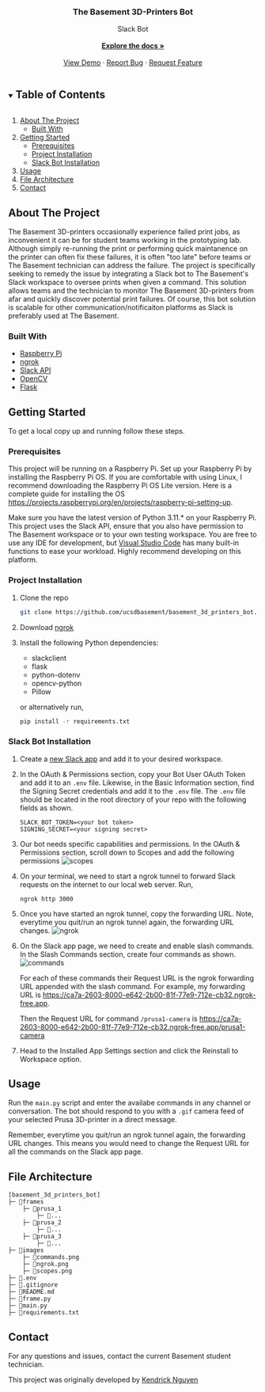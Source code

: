 <p align="center">
  <h3 align="center">The Basement 3D-Printers Bot</h3>

  <p align="center">
    Slack Bot
    <br />   <br />
    <a href="https://github.com/github_username/repo_name"><strong>Explore the docs »</strong></a>
    <br />
    <br />
    <a href="https://github.com/github_username/repo_name">View Demo</a>
    ·
    <a href="https://github.com/github_username/repo_name/issues">Report Bug</a>
    ·
    <a href="https://github.com/github_username/repo_name/issues">Request Feature</a>
  </p>
</p>



<!-- TABLE OF CONTENTS -->
<details open="open">
  <summary><h2 style="display: inline-block">Table of Contents</h2></summary>
  <ol>
    <li>
      <a href="#about-the-project">About The Project</a>
      <ul>
        <li><a href="#built-with">Built With</a></li>
      </ul>
    </li>
    <li>
      <a href="#getting-started">Getting Started</a>
      <ul>
        <li><a href="#prerequisites">Prerequisites</a></li>
        <li><a href="#project-installation">Project Installation</a></li>
        <li><a href="#slack-bot-installation">Slack Bot Installation</a></li>
      </ul>
    </li>
    <li><a href="#usage">Usage</a></li>
    <li><a href="#file-architecture">File Architecture</a></li>
    <li><a href="#contact">Contact</a></li>
  </ol>
</details>



<!-- ABOUT THE PROJECT -->
## About The Project

The Basement 3D-printers occasionally experience failed print jobs, as inconvenient it can be for student teams working in the prototyping lab. Although simply re-running the print or performing quick maintanence on the printer can often fix these failures, it is often "too late" before teams or The
Basement technician can address the failure. The project is specifically seeking to remedy the issue by integrating a Slack bot to The Basement's Slack workspace to oversee prints when given a command. This solution allows teams and the technician to monitor The Basement 3D-printers from afar and quickly
discover potential print failures. Of course, this bot solution is scalable for other communication/notificaiton platforms as Slack is preferably used at The Basement.

### Built With

* [Raspberry Pi](https://www.raspberrypi.org/)
* [ngrok](https://ngrok.com/)
* [Slack API](https://api.slack.com/)
* [OpenCV](https://opencv.org/)
* [Flask](https://flask.palletsprojects.com/en/3.0.x/)


<!-- GETTING STARTED -->
## Getting Started

To get a local copy up and running follow these steps.

### Prerequisites

This project will be running on a Raspberry Pi. Set up your Raspberry Pi by installing the Raspberry Pi OS. If you are comfortable with using Linux, I
recommend downloading the Raspberry Pi OS Lite version. Here is a complete guide for installing the OS https://projects.raspberrypi.org/en/projects/raspberry-pi-setting-up.

Make sure you have the latest version of Python 3.11.* on your Raspberry Pi. This project uses the Slack API, ensure that you also have permission to The Basement workspace or to your own testing workspace. You are free to use any IDE for development, but [Visual Studio Code](https://code.visualstudio.com/) has many built-in functions to ease your workload. Highly recommend developing on this platform.

### Project Installation

1. Clone the repo
   ```sh
   git clone https://github.com/ucsdbasement/basement_3d_printers_bot.git
   ```

2. Download [ngrok](https://ngrok.com/download)

3. Install the following Python dependencies:
    - slackclient
    - flask
    - python-dotenv
    - opencv-python
    - Pillow

   or alternatively run,
   ```sh
   pip install -r requirements.txt
   ```

### Slack Bot Installation

1. Create a [new Slack app](https://api.slack.com/apps) and add it to your desired workspace.

2. In the OAuth & Permissions section, copy your Bot User OAuth Token and add it to an `.env` file. Likewise, in the Basic Information section,
find the Signing Secret credentials and add it to the `.env` file. The `.env` file should be located in the root directory of your repo with the following fields as shown.

    ```
    SLACK_BOT_TOKEN=<your bot token>
    SIGNING_SECRET=<your signing secret>
    ```

3. Our bot needs specific capabilities and permissions. In the OAuth & Permissions section, scroll down to Scopes and add the following permissions
    ![scopes](images/scopes.png)

4. On your terminal, we need to start a ngrok tunnel to forward Slack requests on the internet to our local web server. Run,
    ```
    ngrok http 3000
    ```

5. Once you have started an ngrok tunnel, copy the forwarding URL. Note, everytime you quit/run an ngrok tunnel again, the forwarding URL changes.
    ![ngrok](images/ngrok.png)

6. On the Slack app page, we need to create and enable slash commands. In the Slash Commands section, create four commands as shown.
    ![commands](images/commands.png)

   For each of these commands their Request URL is the ngrok forwarding URL appended with the slash command. For example, my forwarding URL is https://ca7a-2603-8000-e642-2b00-81f-77e9-712e-cb32.ngrok-free.app. 
   
   Then the Request URL for command `/prusa1-camera` is https://ca7a-2603-8000-e642-2b00-81f-77e9-712e-cb32.ngrok-free.app/prusa1-camera

7. Head to the Installed App Settings section and click the Reinstall to Workspace option.

<!-- USAGE EXAMPLES -->
## Usage

Run the `main.py` script and enter the availabe commands in any channel or conversation. The bot should respond to you with a `.gif` camera feed of your selected Prusa 3D-printer in a direct message.

Remember, everytime you quit/run an ngrok tunnel again, the forwarding URL changes. This means you would need to change the Request URL for all the commands on the Slack app page.

<!-- File Architecture -->
## File Architecture

```
[basement_3d_printers_bot]
├─ 📁frames
    ├─ 📁prusa_1
        ├─ 📄...
    ├─ 📁prusa_2
        ├─ 📄...
    ├─ 📁prusa_3
        ├─ 📄...
├─ 📁images
    ├─ 📄commands.png
    ├─ 📄ngrok.png
    ├─ 📄scopes.png
├─ 📄.env
├─ 📄.gitignore
├─ 📄README.md
├─ 📄frame.py
├─ 📄main.py
├─ 📄requirements.txt
```

<!-- CONTACT -->
## Contact

For any questions and issues, contact the current Basement student technician. 

This project was originally developed by [Kendrick Nguyen](https://github.com/kendrick010)